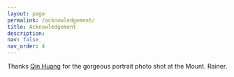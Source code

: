 ```yaml
---
layout: page
permalink: /acknowledgement/
title: Acknowledgement
description: 
nav: false
nav_order: 4
---
```

Thanks [Qin Huang](https://www.lsi.umich.edu/person-details/qin-huang) for the gorgeous portrait photo shot at the Mount. Rainer.